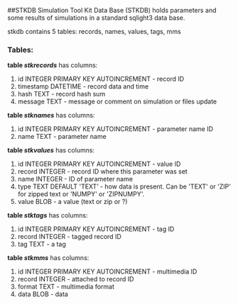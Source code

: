 ##STKDB
Simulation Tool Kit Data Base (STKDB) holds parameters and some results of simulations in a standard sqlight3 data base.

stkdb contains 5 tables: records, names, values, tags, mms

### Tables:
**table _stkrecords_** has columns:
1. id        INTEGER PRIMARY KEY AUTOINCREMENT - record ID
2. timestamp DATETIME                          - record data and time
3. hash      TEXT                              - record hash sum
4. message   TEXT                              - message or comment on simulation or files update

**table _stknames_** has columns:
1. id        INTEGER PRIMARY KEY AUTOINCREMENT - parameter name ID 
2. name      TEXT                              - parameter name

**table _stkvalues_** has columns:
1. id       INTEGER PRIMARY KEY AUTOINCREMENT - value ID 
2. record   INTEGER                           - record ID where this parameter was set
3. name     INTEGER                           - ID of parameter name
4. type     TEXT   DEFAULT 'TEXT’             - how data is present. Can be 'TEXT' or 'ZIP' for zipped text or 'NUMPY' or 'ZIPNUMPY'.
5. value    BLOB                              - a value (text or zip or ?)

**table _stktags_** has columns:
1. id       INTEGER PRIMARY KEY AUTOINCREMENT - tag ID 
2. record   INTEGER                           - tagged record ID
3. tag      TEXT                              - a tag

**table _stkmms_** has columns:
1. id       INTEGER PRIMARY KEY AUTOINCREMENT - multimedia ID 
2. record   INTEGER                           - attached to record ID
3. format   TEXT                              - multimedia format 
3. data     BLOB                              - data

